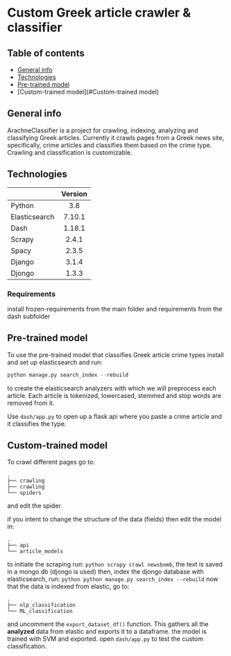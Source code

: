 # Custom Greek article crawler & classifier

## Table of contents

* [General info](#general-info)
* [Technologies](#technologies)
* [Pre-trained model](#technologies)
* [Custom-trained model](#Custom-trained model)

## General info

ArachneClassifier is a project for crawling, indexing, analyzing and classifying Greek articles. 
Currently it crawls pages from a Greek news site, specifically, crime articles and classifies them based on the crime type. Crawling and classification is customizable. 

## Technologies

| |Version|
| ------------- |:-------------:|
| Python         |3.8  |
| Elasticsearch | 7.10.1|
| Dash | 1.18.1|
| Scrapy| 2.4.1|
| Spacy |2.3.5 |
| Django| 3.1.4|
| Djongo| 1.3.3|

### Requirements

install frozen-requirements from the main folder and requirements from the dash subfolder

## Pre-trained model
To use the pre-trained model that classifies Greek article crime types install and set up elasticsearch and  run: 
```python
python manage.py search_index --rebuild
```
to create the elasticsearch analyzers with which we will preprocess each article. Each article is tokenized, lowercased, stemmed and stop words are removed from it. 

Use ``dash/app.py`` to open up a flask api where you paste a crime article and it classifies the type.

## Custom-trained model
To crawl different pages go to:
    
    
    . 
    ├── crawling
    ├── crawling
    └── spiders
and edit the spider.

if you intent to change the structure of the data (fields) then edit the model in:
    
    .
    ├── api 
    └── article_models
    
        
    
to initiate the scraping run: ```python scrapy crawl newsbomb```, the text is saved in a mongo db (djongo is used) 
then, index the djongo database with elasticsearch, run: ```python
python manage.py search_index --rebuild```
now that the data is indexed from elastic, go to: 

    .
    ├── nlp_classification
    └── ML_classification
    
and uncomment the ```export_dataset_df()``` function. This gathers all the **analyzed** data from elastic and exports it to a dataframe.
the model is trained with SVM and exported.
open ```dash/app.py``` to test the custom classification.
